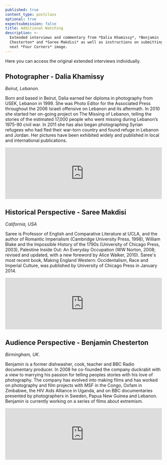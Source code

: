 ```yaml
---
published: true
content_type: postclass
optional: true
expectsubmission: false
title: Additional Watching
description: >-
  Extended interviews and commentary from *Dalia Khamissy*, *Benjamin
  Chesterton* and *Saree Makdisi* as well as instructions on submitting your
  next *Four Corners* image.
---
```

Here you can access the original extended interviews individually.

## Photographer - Dalia Khamissy

*Beirut, Lebanon.*

Born and based in Beirut, Dalia earned her diploma in photography from USEK, Lebanon in 1999. She was Photo Editor for the Associated Press throughout the 2006 Israeli offensive on Lebanon and its aftermath. In 2010 she started her on-going project on The Missing of Lebanon, telling the stories of the estimated 17,000 people who went missing during Lebanon’s 1975-90 civil war. In 2011 she has also began photographing Syrian refugees who had fled their war-torn country and found refuge in Lebanon and Jordan. Her pictures have been exhibited widely and published in local and international publications.

<iframe width="100%" height="166" scrolling="no" frameborder="no" src="https://w.soundcloud.com/player/?url=https%3A//api.soundcloud.com/tracks/326135768%3Fsecret_token%3Ds-bD6sP&amp;color=ff5500&amp;auto_play=false&amp;hide_related=false&amp;show_comments=true&amp;show_user=true&amp;show_reposts=false"></iframe>

## Historical Perspective - Saree Makdisi

*California, USA*

Saree is Professor of English and Comparative Literature at UCLA, and the author of Romantic Imperialism (Cambridge University Press, 1998), William Blake and the Impossible History of the 1790s (University of Chicago Press, 2003),  Palestine Inside Out: An Everyday Occupation (WW Norton, 2008; revised and updated, with a new foreword by Alice Walker, 2010). Saree's most recent book, Making England Western: Occidentalism, Race and Imperial Culture, was published by University of Chicago Press in January 2014.

<iframe width="100%" height="166" scrolling="no" frameborder="no" src="https://w.soundcloud.com/player/?url=https%3A//api.soundcloud.com/tracks/326135511%3Fsecret_token%3Ds-5mUDB&amp;color=ff5500&amp;auto_play=false&amp;hide_related=false&amp;show_comments=true&amp;show_user=true&amp;show_reposts=false"></iframe>

## Audience Perspective - Benjamin Chesterton

*Birmingham, UK.*

Benjamin is a former dishwasher, cook, teacher and BBC Radio documentary producer. In 2008 he co-founded the company duckrabit with a view to marrying his passion for telling peoples stories with his love of photography.  The company has evolved into making films and has worked on photography and film projects with MSF in the Congo, Oxfam in Zimbabwe, the HIV Aids Alliance in Uganda, and on BBC documentaries presented by photographers in Sweden, Papua New Guinea and Lebanon. Benjamin is currently working on a series of films about extremism.

<iframe width="100%" height="166" scrolling="no" frameborder="no" src="https://w.soundcloud.com/player/?url=https%3A//api.soundcloud.com/tracks/326135746%3Fsecret_token%3Ds-gU9pl&amp;color=ff5500&amp;auto_play=false&amp;hide_related=false&amp;show_comments=true&amp;show_user=true&amp;show_reposts=false"></iframe>

